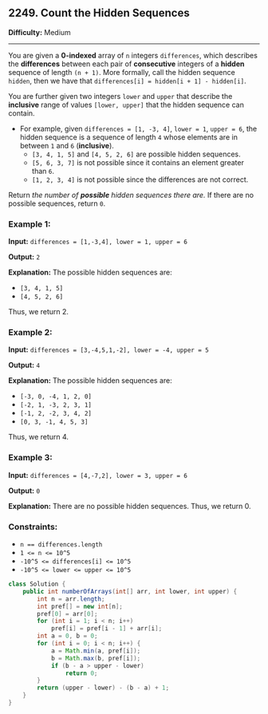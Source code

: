 ## 2249. Count the Hidden Sequences

**Difficulty:** Medium

---

You are given a **0-indexed** array of `n` integers `differences`, which describes the **differences** between each pair of **consecutive** integers of a **hidden** sequence of length `(n + 1)`. More formally, call the hidden sequence `hidden`, then we have that `differences[i] = hidden[i + 1] - hidden[i]`.

You are further given two integers `lower` and `upper` that describe the **inclusive** range of values `[lower, upper]` that the hidden sequence can contain.

- For example, given `differences = [1, -3, 4]`, `lower = 1`, `upper = 6`, the hidden sequence is a sequence of length `4` whose elements are in between `1` and `6` (**inclusive**).
    - `[3, 4, 1, 5]` and `[4, 5, 2, 6]` are possible hidden sequences.
    - `[5, 6, 3, 7]` is not possible since it contains an element greater than `6`.
    - `[1, 2, 3, 4]` is not possible since the differences are not correct.

Return _the number of **possible** hidden sequences there are._ If there are no possible sequences, return `0`.

### Example 1:

**Input:** `differences = [1,-3,4], lower = 1, upper = 6`

**Output:** `2`

**Explanation:** The possible hidden sequences are:

- `[3, 4, 1, 5]`
- `[4, 5, 2, 6]`

Thus, we return 2.

### Example 2:

**Input:** `differences = [3,-4,5,1,-2], lower = -4, upper = 5`

**Output:** `4`

**Explanation:** The possible hidden sequences are:

- `[-3, 0, -4, 1, 2, 0]`
- `[-2, 1, -3, 2, 3, 1]`
- `[-1, 2, -2, 3, 4, 2]`
- `[0, 3, -1, 4, 5, 3]`

Thus, we return 4.

### Example 3:

**Input:** `differences = [4,-7,2], lower = 3, upper = 6`

**Output:** `0`

**Explanation:** There are no possible hidden sequences. Thus, we return 0.

### Constraints:

- `n == differences.length`
- `1 <= n <= 10^5`
- `-10^5 <= differences[i] <= 10^5`
- `-10^5 <= lower <= upper <= 10^5`

```java
class Solution {
    public int numberOfArrays(int[] arr, int lower, int upper) {
        int n = arr.length;
        int pref[] = new int[n];
        pref[0] = arr[0];
        for (int i = 1; i < n; i++)
            pref[i] = pref[i - 1] + arr[i];
        int a = 0, b = 0;
        for (int i = 0; i < n; i++) {
            a = Math.min(a, pref[i]);
            b = Math.max(b, pref[i]);
            if (b - a > upper - lower)
                return 0;
        }
        return (upper - lower) - (b - a) + 1;
    }
}
```
